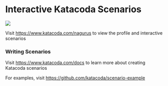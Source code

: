 # Interactive Katacoda Scenarios

[![](http://shields.katacoda.com/katacoda/nagurus/count.svg)](https://www.katacoda.com/nagurus "Get your profile on Katacoda.com")

Visit https://www.katacoda.com/nagurus to view the profile and interactive scenarios

### Writing Scenarios
Visit https://www.katacoda.com/docs to learn more about creating Katacoda scenarios

For examples, visit https://github.com/katacoda/scenario-example
